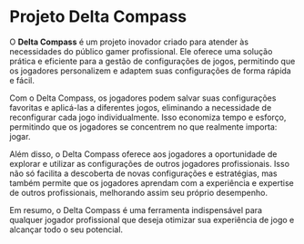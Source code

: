 # Projeto Delta Compass

O **Delta Compass** é um projeto inovador criado para atender às necessidades do público gamer profissional. Ele oferece uma solução prática e eficiente para a gestão de configurações de jogos, permitindo que os jogadores personalizem e adaptem suas configurações de forma rápida e fácil.

Com o Delta Compass, os jogadores podem salvar suas configurações favoritas e aplicá-las a diferentes jogos, eliminando a necessidade de reconfigurar cada jogo individualmente. Isso economiza tempo e esforço, permitindo que os jogadores se concentrem no que realmente importa: jogar.

Além disso, o Delta Compass oferece aos jogadores a oportunidade de explorar e utilizar as configurações de outros jogadores profissionais. Isso não só facilita a descoberta de novas configurações e estratégias, mas também permite que os jogadores aprendam com a experiência e expertise de outros profissionais, melhorando assim seu próprio desempenho.

Em resumo, o Delta Compass é uma ferramenta indispensável para qualquer jogador profissional que deseja otimizar sua experiência de jogo e alcançar todo o seu potencial.
